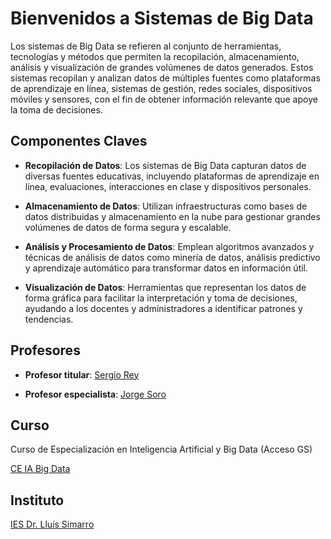 # Bienvenidos a Sistemas de Big Data

Los sistemas de Big Data se refieren al conjunto de herramientas, tecnologías y métodos que permiten la recopilación, almacenamiento, análisis y visualización de grandes volúmenes de datos generados. Estos sistemas recopilan y analizan datos de múltiples fuentes como plataformas de aprendizaje en línea, sistemas de gestión, redes sociales, dispositivos móviles y sensores, con el fin de obtener información relevante que apoye la toma de decisiones.

## Componentes Claves

- **Recopilación de Datos**: Los sistemas de Big Data capturan datos de diversas fuentes educativas, incluyendo plataformas de aprendizaje en línea, evaluaciones, interacciones en clase y dispositivos personales.

- **Almacenamiento de Datos**: Utilizan infraestructuras como bases de datos distribuidas y almacenamiento en la nube para gestionar grandes volúmenes de datos de forma segura y escalable.

- **Análisis y Procesamiento de Datos**: Emplean algoritmos avanzados y técnicas de análisis de datos como minería de datos, análisis predictivo y aprendizaje automático para transformar datos en información útil.

- **Visualización de Datos**: Herramientas que representan los datos de forma gráfica para facilitar la interpretación y toma de decisiones, ayudando a los docentes y administradores a identificar patrones y tendencias.

## Profesores

- **Profesor titular**: [Sergio Rey](https://www.linkedin.com/in/sergio-rey-mart%C3%ADnez-10a7905b/)

- **Profesor especialista**: [Jorge Soro](https://www.linkedin.com/in/jorsodom/)

## Curso

Curso de Especialización en Inteligencia Artificial y Big Data (Acceso GS)

[CE IA Big Data](https://todofp.es/que-estudiar/familias-profesionales/informatica-comunicaciones/ce-inteligencia-artificial-bigdata.html)

## Instituto

[IES Dr. Lluís Simarro](https://portal.edu.gva.es/ieslluissimarro/)


